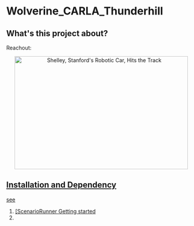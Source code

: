 # Wolverine_CARLA_Thunderhill

## What's this project about?



Reachout:

<p align="center">
    <a href="http://www.youtube.com/watch?v=YxHcJTs2Sxk">
    <img width="460" height="300" 
    src="http://img.youtube.com/vi/YxHcJTs2Sxk/0.jpg"
    alt="Shelley, Stanford's Robotic Car, Hits the Track">
</p>


## 


## Installation and Dependency
see

1. [ScenarioRunner Getting started
2. [](https://github.com/carla-simulator/scenario_runner/blob/master/Docs/getting_scenariorunner.md)

